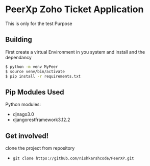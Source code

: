 # PeerXp Zoho Ticket Application
This is only for the test Purpose

## Building

First create a virtual Environment in you system and install and the dependancy

```sh
$ python -m venv MyPeer
$ source venv/bin/activate
$ pip install -r requirements.txt
```
	
## Pip Modules Used
Python modules:
* djnago3.0
* djangorestframework3.12.2
	
## Get involved!
clone the project from repository
* `git clone https://github.com/nishkarshcode/PeerXP.git`

